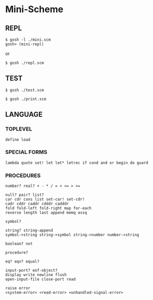 # Mini-Scheme

## REPL

```
$ gosh -l ./mini.scm
gosh> (mini-repl)
```
or
```
$ gosh ./repl.scm
```

## TEST
```
$ gosh ./test.scm
```

```
$ gosh ./print.scm
```

## LANGUAGE
### TOPLEVEL

```
define load
```

### SPECIAL FORMS
```
lambda quote set! let let* letrec if cond and or begin do guard
```

### PROCEDURES
```
number? real? + - * / = < <= > >=
```

```
null? pair? list?
car cdr cons list set-car! set-cdr!
cadr cddr caddr cdddr cadddr
fold fold-left fold-right map for-each
reverse length last append memq assq
```

```
symbol?
```

```
string? string-append
symbol->string string->symbol string->number number->string
```

```
boolean? not
```

```
procedure?
```

```
eq? eqv? equal?
```

```
input-port? eof-object?
display write newline flush
open-input-file close-port read
```

```
raise error
<system-error> <read-error> <unhandled-signal-error>
```